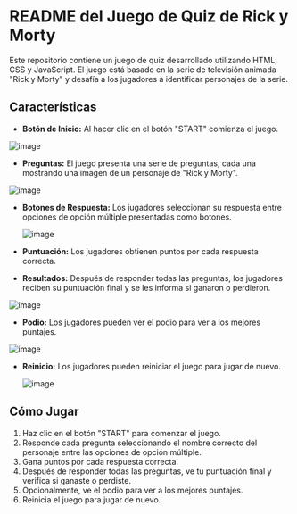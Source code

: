 # README del Juego de Quiz de Rick y Morty

Este repositorio contiene un juego de quiz desarrollado utilizando HTML, CSS y JavaScript. El juego está basado en la serie de televisión animada "Rick y Morty" y desafía a los jugadores a identificar personajes de la serie.

## Características
- **Botón de Inicio:** Al hacer clic en el botón "START" comienza el juego.

 ![image](https://github.com/Duchicus/Projecto_Quiz_Js/assets/145117344/8f865cf2-eabe-495a-8cf9-c29590d0b21e)

- **Preguntas:** El juego presenta una serie de preguntas, cada una mostrando una imagen de un personaje de "Rick y Morty".

![image](https://github.com/Duchicus/Projecto_Quiz_Js/assets/145117344/61b9f9d5-e303-4ce6-9ffa-5083d748fc8c)

- **Botones de Respuesta:** Los jugadores seleccionan su respuesta entre opciones de opción múltiple presentadas como botones.

  ![image](https://github.com/Duchicus/Projecto_Quiz_Js/assets/145117344/c9517c9a-e4e0-476f-b745-f0d7e3ebb690)

- **Puntuación:** Los jugadores obtienen puntos por cada respuesta correcta.
- **Resultados:** Después de responder todas las preguntas, los jugadores reciben su puntuación final y se les informa si ganaron o perdieron.

![image](https://github.com/Duchicus/Projecto_Quiz_Js/assets/145117344/c5c193c6-0d23-4abc-a301-193ededda20b)

- **Podio:** Los jugadores pueden ver el podio para ver a los mejores puntajes.

![image](https://github.com/Duchicus/Projecto_Quiz_Js/assets/145117344/a41148df-0887-4deb-907b-d6f8ea08d720)
  
- **Reinicio:** Los jugadores pueden reiniciar el juego para jugar de nuevo.

  ![image](https://github.com/Duchicus/Projecto_Quiz_Js/assets/145117344/059dd2a8-a9fe-4c76-86e9-d0bb0257d367)


## Cómo Jugar
1. Haz clic en el botón "START" para comenzar el juego.
2. Responde cada pregunta seleccionando el nombre correcto del personaje entre las opciones de opción múltiple.
3. Gana puntos por cada respuesta correcta.
4. Después de responder todas las preguntas, ve tu puntuación final y verifica si ganaste o perdiste.
5. Opcionalmente, ve el podio para ver a los mejores puntajes.
6. Reinicia el juego para jugar de nuevo.
